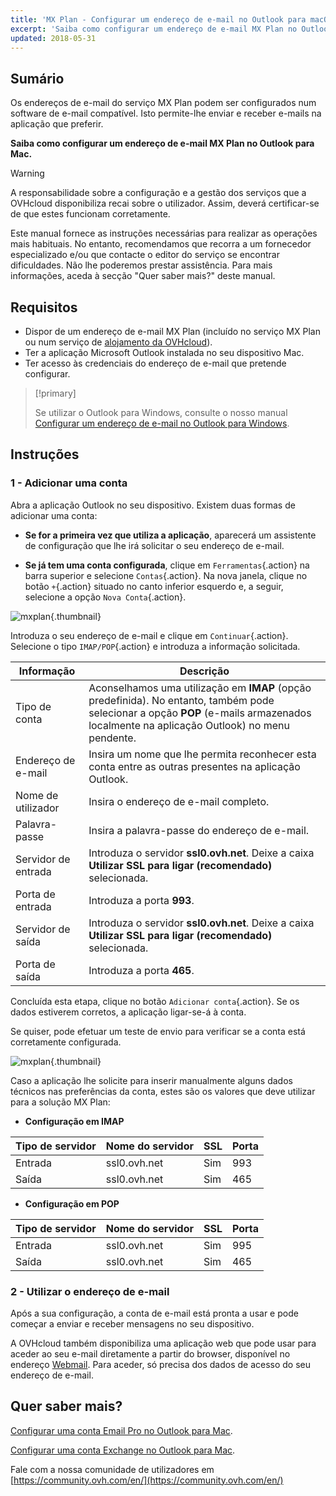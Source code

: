 ```yaml
---
title: 'MX Plan - Configurar um endereço de e-mail no Outlook para macOS'
excerpt: 'Saiba como configurar um endereço de e-mail MX Plan no Outlook para macOS'
updated: 2018-05-31
---
```


## Sumário

Os endereços de e-mail do serviço MX Plan podem ser configurados num software de e-mail compatível. Isto permite-lhe enviar e receber e-mails na aplicação que preferir.

**Saiba como configurar um endereço de e-mail MX Plan no Outlook para Mac.**

> [!warning]
>
> A responsabilidade sobre a configuração e a gestão dos serviços que a OVHcloud disponibiliza recai sobre o utilizador. Assim, deverá certificar-se de que estes funcionam corretamente.
> 
> Este manual fornece as instruções necessárias para realizar as operações mais habituais. No entanto, recomendamos que recorra a um fornecedor especializado e/ou que contacte o editor do serviço se encontrar dificuldades. Não lhe poderemos prestar assistência. Para mais informações, aceda à secção "Quer saber mais?" deste manual.

## Requisitos

- Dispor de um endereço de e-mail MX Plan (incluído no serviço MX Plan ou num serviço de [alojamento da OVHcloud](/links/web/hosting)).
- Ter a aplicação Microsoft Outlook instalada no seu dispositivo Mac.
- Ter acesso às credenciais do endereço de e-mail que pretende configurar.

> [!primary]
>
> Se utilizar o Outlook para Windows, consulte o nosso manual [Configurar um endereço de e-mail no Outlook para Windows](/pages/web_cloud/email_and_collaborative_solutions/mx_plan/how_to_configure_outlook_2016).
>

## Instruções

### 1 - Adicionar uma conta

Abra a aplicação Outlook no seu dispositivo. Existem duas formas de adicionar uma conta:

- **Se for a primeira vez que utiliza a aplicação**, aparecerá um assistente de configuração que lhe irá solicitar o seu endereço de e-mail.

- **Se já tem uma conta configurada**, clique em `Ferramentas`{.action} na barra superior e selecione `Contas`{.action}. Na nova janela, clique no botão `+`{.action} situado no canto inferior esquerdo e, a seguir, selecione a opção `Nova Conta`{.action}.

![mxplan](images/configuration-outlook-2016-mac-step1.png){.thumbnail}

Introduza o seu endereço de e-mail e clique em `Continuar`{.action}. Selecione o tipo `IMAP/POP`{.action} e introduza a informação solicitada.

|Informação|Descrição|
|---|---|
|Tipo de conta|Aconselhamos uma utilização em **IMAP** (opção predefinida). No entanto, também pode selecionar a opção **POP** (e-mails armazenados localmente na aplicação Outlook) no menu pendente.|
|Endereço de e-mail|Insira um nome que lhe permita reconhecer esta conta entre as outras presentes na aplicação Outlook.|
|Nome de utilizador|Insira o endereço de e-mail completo.|
|Palavra-passe|Insira a palavra-passe do endereço de e-mail.|
|Servidor de entrada|Introduza o servidor **ssl0.ovh.net**. Deixe a caixa **Utilizar SSL para ligar (recomendado)** selecionada.|
|Porta de entrada|Introduza a porta **993**.|
|Servidor de saída|Introduza o servidor **ssl0.ovh.net**. Deixe a caixa **Utilizar SSL para ligar (recomendado)** selecionada.|
|Porta de saída|Introduza a porta **465**.|

Concluída esta etapa, clique no botão `Adicionar conta`{.action}. Se os dados estiverem corretos, a aplicação ligar-se-á à conta.

Se quiser, pode efetuar um teste de envio para verificar se a conta está corretamente configurada.

![mxplan](images/configuration-outlook-2016-mac-step2.png){.thumbnail}

Caso a aplicação lhe solicite para inserir manualmente alguns dados técnicos nas preferências da conta, estes são os valores que deve utilizar para a solução MX Plan:

- **Configuração em IMAP**

|Tipo de servidor|Nome do servidor|SSL|Porta|
|---|---|---|---|
|Entrada|ssl0.ovh.net|Sim|993|
|Saída|ssl0.ovh.net|Sim|465|

- **Configuração em POP**

|Tipo de servidor|Nome do servidor|SSL|Porta|
|---|---|---|---|
|Entrada|ssl0.ovh.net|Sim|995|
|Saída|ssl0.ovh.net|Sim|465|

### 2 - Utilizar o endereço de e-mail

Após a sua configuração, a conta de e-mail está pronta a usar e pode começar a enviar e receber mensagens no seu dispositivo.

A OVHcloud também disponibiliza uma aplicação web que pode usar para aceder ao seu e-mail diretamente a partir do browser, disponível no endereço [Webmail](/links/web/email). Para aceder, só precisa dos dados de acesso do seu endereço de e-mail.

## Quer saber mais?

[Configurar uma conta Email Pro no Outlook para Mac](/pages/web_cloud/email_and_collaborative_solutions/email_pro/how_to_configure_outlook_2016_mac).

[Configurar uma conta Exchange no Outlook para Mac](/pages/web_cloud/email_and_collaborative_solutions/microsoft_exchange/how_to_configure_outlook_2016_mac).

Fale com a nossa comunidade de utilizadores em [https://community.ovh.com/en/](https://community.ovh.com/en/)